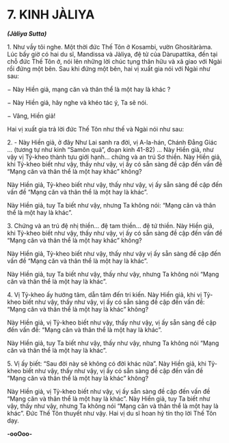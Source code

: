 # 7. KINH JÀLIYA
**_(Jàliya Sutta)_**

1\. Như vầy tôi nghe. Một thời đức Thế Tôn ở Kosambi, vườn Ghositàràma. Lúc bấy giờ có hai du sĩ,
Mandissa và Jàliya, đệ tử của Dàrupattika, đến tại chỗ đức Thế Tôn ở, nói lên những lời chúc tụng thân
hữu và xã giao với Ngài rồi đứng một bên. Sau khi đứng một bên, hai vị xuất gia nói với Ngài như sau:

− Này Hiền giả, mạng căn và thân thể là một hay là khác ?

− Này Hiền giả, hãy nghe và khéo tác ý, Ta sẽ nói.

− Vâng, Hiền giả!

Hai vị xuất gia trả lời đức Thế Tôn như thế và Ngài nói như sau:

2\. - Này Hiền giả, ở đây Như Lai sanh ra đời, vị A-la-hán, Chánh Ðẳng Giác ... (tương tự như kinh “Samôn quả”, đoạn kinh 41-82) ... Này Hiền giả, như vậy vị Tỷ-kheo thành tựu giới hạnh... chứng và an trú
Sơ thiền. Này Hiền giả, khi Tỷ-kheo biết như vậy, thấy như vậy, vị ấy có sẵn sàng đề cập đến vấn đề
“Mạng căn và thân thể là một hay khác” không?

Này Hiền giả, Tỷ-kheo biết như vậy, thấy như vậy, vị ấy sẵn sàng đề cập đến vấn đề “Mạng căn và thân
thể là một hay là khác”.

Này Hiền giả, tuy Ta biết như vậy, nhưng Ta không nói: “Mạng căn và thân thể là một hay là khác”.

3\. Chứng và an trú đệ nhị thiền... đệ tam thiền... đệ tứ thiền. Này Hiền giả, khi Tỷ-kheo biết như vậy,
thấy như vậy, vị ấy có sẵn sàng đề cập đến vấn đề “Mạng căn và thân thể là một hay khác” không?

Này Hiền giả, Tỷ-kheo biết như vậy, thấy như vậy vị ấy sẵn sàng đề cập đến vấn đề “Mạng căn và thân
thể là một hay là khác”.

Này Hiền giả, tuy Ta biết như vậy, thấy như vậy, nhưng Ta không nói “Mạng căn và thân thể là một hay
là khác”.

4\. Vị Tỷ-kheo ấy hướng tâm, dẫn tâm đến tri kiến. Này Hiền giả, khi vị Tỷ-kheo biết như vậy, thấy như
vậy, vị ấy có sẵn sàng đề cập đến vấn đề: “Mạng căn và thân thể là một hay là khác” không?

Này Hiền giả, vị Tỷ-kheo biết như vậy, thấy như vậy, vị ấy sẵn sàng đề cập đến vấn đề: “Mạng căn và
thân thể là một hay là khác”.

Này Hiền giả, tuy Ta biết như vậy, thấy như vậy, nhưng Ta không nói “Mạng căn và thân thể là một hay
là khác”.

5\. Vị ấy biết: “Sau đời này sẽ không có đời khác nữa”. Này Hiền giả, khi Tỷ-kheo biết như vậy, thấy
như vậy, vị ấy có sẵn sàng đề cập đến vấn đề “Mạng căn và thân thể là một hay là khác” không?

Này Hiền giả, vị Tỷ-kheo biết như vậy, vị ấy sẵn sàng đề cập đến vấn đề “Mạng căn và thân thể là một
hay là khác”. Này Hiền giả, tuy Ta biết như vậy, thấy như vậy, nhưng Ta không nói “Mạng căn và thân
thể là một hay là khác”.
Ðức Thế Tôn thuyết như vậy. Hai vị du sĩ hoan hỷ tín thọ lời Thế Tôn dạy.

**-ooOoo-**
